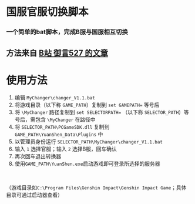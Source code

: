 # 国服官服切换脚本
### 一个简单的bat脚本，完成B服与国服相互切换

## 方法来自 [B站 御言527 的文章](https://www.bilibili.com/read/cv22161567/?spm_id_from=333.999.collection.opus.click)

# 使用方法
1. 编辑 `MyChanger\changer_V1.1.bat`
2. 将游戏目录（以下称 `GAME_PATH`）复制到 `set GAMEPATH=` 等号后
3. 将 `\MyChanger` 路径复制到 `set SELECTORPATH=` （以下称 `SELECTOR_PATH`）等号后，需包含 `\MyChanger` 在路径中
4. 将 `SELECTOR_PATH\PCGameSDK.dll` 复制到 `GAME_PATH\YuanShen_Data\Plugins` 中
5. 以管理员身份运行 `SELECTOR_PATH\MyChanger\changer_V1.1.bat`
6. 输入 `1` 选择官服；输入 `2` 选择B服，回车确认
7. 再次回车退出转换器
8. 使用`GAME_PATH\YuanShen.exe`启动游戏即可登录所选择的服务器
<br>

（游戏目录如`C:\Program Files\Genshin Impact\Genshin Impact Game`；具体目录可通过启动器查看）<br>
